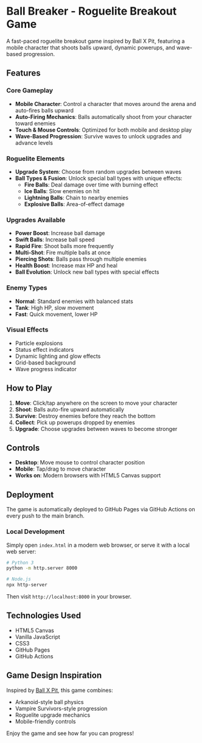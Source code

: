 # Ball Breaker - Roguelite Breakout Game

A fast-paced roguelite breakout game inspired by Ball X Pit, featuring a mobile character that shoots balls upward, dynamic powerups, and wave-based progression.

## Features

### Core Gameplay
- **Mobile Character**: Control a character that moves around the arena and auto-fires balls upward
- **Auto-Firing Mechanics**: Balls automatically shoot from your character toward enemies
- **Touch & Mouse Controls**: Optimized for both mobile and desktop play
- **Wave-Based Progression**: Survive waves to unlock upgrades and advance levels

### Roguelite Elements
- **Upgrade System**: Choose from random upgrades between waves
- **Ball Types & Fusion**: Unlock special ball types with unique effects:
  - **Fire Balls**: Deal damage over time with burning effect
  - **Ice Balls**: Slow enemies on hit
  - **Lightning Balls**: Chain to nearby enemies
  - **Explosive Balls**: Area-of-effect damage

### Upgrades Available
- **Power Boost**: Increase ball damage
- **Swift Balls**: Increase ball speed
- **Rapid Fire**: Shoot balls more frequently
- **Multi-Shot**: Fire multiple balls at once
- **Piercing Shots**: Balls pass through multiple enemies
- **Health Boost**: Increase max HP and heal
- **Ball Evolution**: Unlock new ball types with special effects

### Enemy Types
- **Normal**: Standard enemies with balanced stats
- **Tank**: High HP, slow movement
- **Fast**: Quick movement, lower HP

### Visual Effects
- Particle explosions
- Status effect indicators
- Dynamic lighting and glow effects
- Grid-based background
- Wave progress indicator

## How to Play

1. **Move**: Click/tap anywhere on the screen to move your character
2. **Shoot**: Balls auto-fire upward automatically
3. **Survive**: Destroy enemies before they reach the bottom
4. **Collect**: Pick up powerups dropped by enemies
5. **Upgrade**: Choose upgrades between waves to become stronger

## Controls

- **Desktop**: Move mouse to control character position
- **Mobile**: Tap/drag to move character
- **Works on**: Modern browsers with HTML5 Canvas support

## Deployment

The game is automatically deployed to GitHub Pages via GitHub Actions on every push to the main branch.

### Local Development

Simply open `index.html` in a modern web browser, or serve it with a local web server:

```bash
# Python 3
python -m http.server 8000

# Node.js
npx http-server
```

Then visit `http://localhost:8000` in your browser.

## Technologies Used

- HTML5 Canvas
- Vanilla JavaScript
- CSS3
- GitHub Pages
- GitHub Actions

## Game Design Inspiration

Inspired by [Ball X Pit](https://www.ballxpit.com/), this game combines:
- Arkanoid-style ball physics
- Vampire Survivors-style progression
- Roguelite upgrade mechanics
- Mobile-friendly controls

Enjoy the game and see how far you can progress!